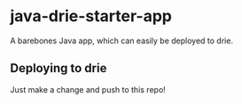 # java-drie-starter-app

A barebones Java app, which can easily be deployed to drie.

## Deploying to drie
Just make a change and push to this repo!
